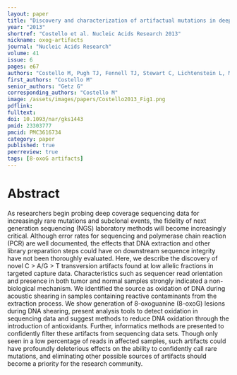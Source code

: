 ```yaml
---
layout: paper
title: "Discovery and characterization of artifactual mutations in deep coverage targeted capture sequencing data due to oxidative DNA damage during sample preparation"
year: "2013"
shortref: "Costello et al. Nucleic Acids Research 2013"
nickname: oxog-artifacts
journal: "Nucleic Acids Research"
volume: 41
issue: 6
pages: e67
authors: "Costello M, Pugh TJ, Fennell TJ, Stewart C, Lichtenstein L, Meldrim JC, Fostel JL, Friedrich DC, Perrin D, Dionne D, Kim S, Gabriel SB, Lander ES, Fisher S, Getz G"
first_authors: "Costello M"
senior_authors: "Getz G"
corresponding_authors: "Costello M"
image: /assets/images/papers/Costello2013_Fig1.png
pdflink:
fulltext:
doi: 10.1093/nar/gks1443
pmid: 23303777
pmcid: PMC3616734
category: paper
published: true
peerreview: true
tags: [8-oxoG artifacts]
---
```


# Abstract

As researchers begin probing deep coverage sequencing data for increasingly rare mutations and subclonal events, the fidelity of next generation sequencing (NGS) laboratory methods will become increasingly critical. Although error rates for sequencing and polymerase chain reaction (PCR) are well documented, the effects that DNA extraction and other library preparation steps could have on downstream sequence integrity have not been thoroughly evaluated. Here, we describe the discovery of novel C > A/G > T transversion artifacts found at low allelic fractions in targeted capture data. Characteristics such as sequencer read orientation and presence in both tumor and normal samples strongly indicated a non-biological mechanism. We identified the source as oxidation of DNA during acoustic shearing in samples containing reactive contaminants from the extraction process. We show generation of 8-oxoguanine (8-oxoG) lesions during DNA shearing, present analysis tools to detect oxidation in sequencing data and suggest methods to reduce DNA oxidation through the introduction of antioxidants. Further, informatics methods are presented to confidently filter these artifacts from sequencing data sets. Though only seen in a low percentage of reads in affected samples, such artifacts could have profoundly deleterious effects on the ability to confidently call rare mutations, and eliminating other possible sources of artifacts should become a priority for the research community.


